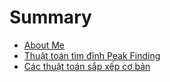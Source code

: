 # Summary

- [About Me](./about_me.md)
- [Thuật toán tìm đỉnh Peak Finding](./blogs/peak_finding.md)
- [Các thuật toán sắp xếp cơ bản](./blogs/sorting_algorithms.md)
